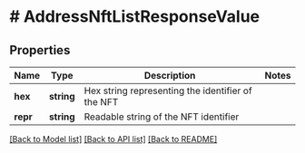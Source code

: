 # # AddressNftListResponseValue

## Properties

Name | Type | Description | Notes
------------ | ------------- | ------------- | -------------
**hex** | **string** | Hex string representing the identifier of the NFT |
**repr** | **string** | Readable string of the NFT identifier |

[[Back to Model list]](../../README.md#models) [[Back to API list]](../../README.md#endpoints) [[Back to README]](../../README.md)
